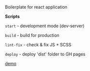 Boilerplate for react application

**Scripts**

`start` - development mode (dev-server) 

`build` - build for production

`lint-fix` - check & fix JS + SCSS

`deploy` - deploy 'dist' folder to GH pages

[demo](https://ivadimko.github.io/react-app/index.html)
